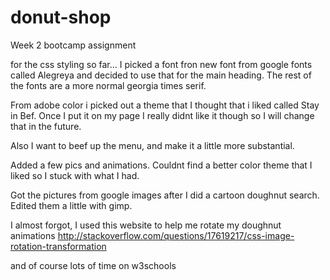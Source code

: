 # donut-shop
Week 2 bootcamp assignment


for the css styling so far...
I picked a font fron new font from google fonts called Alegreya and decided to use that for the main heading. The rest of the fonts are a more normal georgia times serif.

From adobe color i picked out a theme that I thought that i liked called Stay in Bef. Once I put it on my page I really didnt like it though so I will change that in the future.

Also I want to beef up the menu, and make it a little more substantial.

Added a few pics and animations. Couldnt find a better color theme that I liked so I stuck with what I had.

Got the pictures from google images after I did a cartoon doughnut search. Edited them a little with gimp.

I almost forgot, I used this website to help me rotate my doughnut animations
http://stackoverflow.com/questions/17619217/css-image-rotation-transformation

and of course lots of time on w3schools
